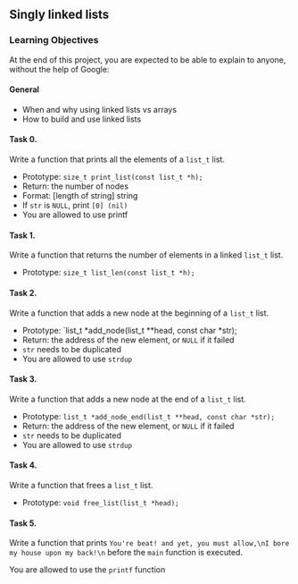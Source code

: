 ## Singly linked lists

### Learning Objectives

At the end of this project, you are expected to be able to explain to anyone, without the help of Google:

#### General

- When and why using linked lists vs arrays
- How to build and use linked lists

#### Task 0.
Write a function that prints all the elements of a `list_t` list.

- Prototype: `size_t print_list(const list_t *h);`
- Return: the number of nodes
- Format: [length of string] string
- If `str` is `NULL`, print `[0] (nil)`
- You are allowed to use printf

#### Task 1.
Write a function that returns the number of elements in a linked `list_t` list.

- Prototype: `size_t list_len(const list_t *h);`

#### Task 2.
Write a function that adds a new node at the beginning of a `list_t` list.

- Prototype: `list_t *add_node(list_t **head, const char *str);
- Return: the address of the new element, or `NULL` if it failed
- `str` needs to be duplicated
- You are allowed to use `strdup`

#### Task 3.
Write a function that adds a new node at the end of a `list_t` list.

- Prototype: `list_t *add_node_end(list_t **head, const char *str);`
- Return: the address of the new element, or `NULL` if it failed
- `str` needs to be duplicated
- You are allowed to use `strdup`

#### Task 4.
Write a function that frees a `list_t` list.

- Prototype: `void free_list(list_t *head);`

#### Task 5.
Write a function that prints `You're beat! and yet, you must allow,\nI bore my house upon my back!\n` before the `main` function is executed.

You are allowed to use the `printf` function
